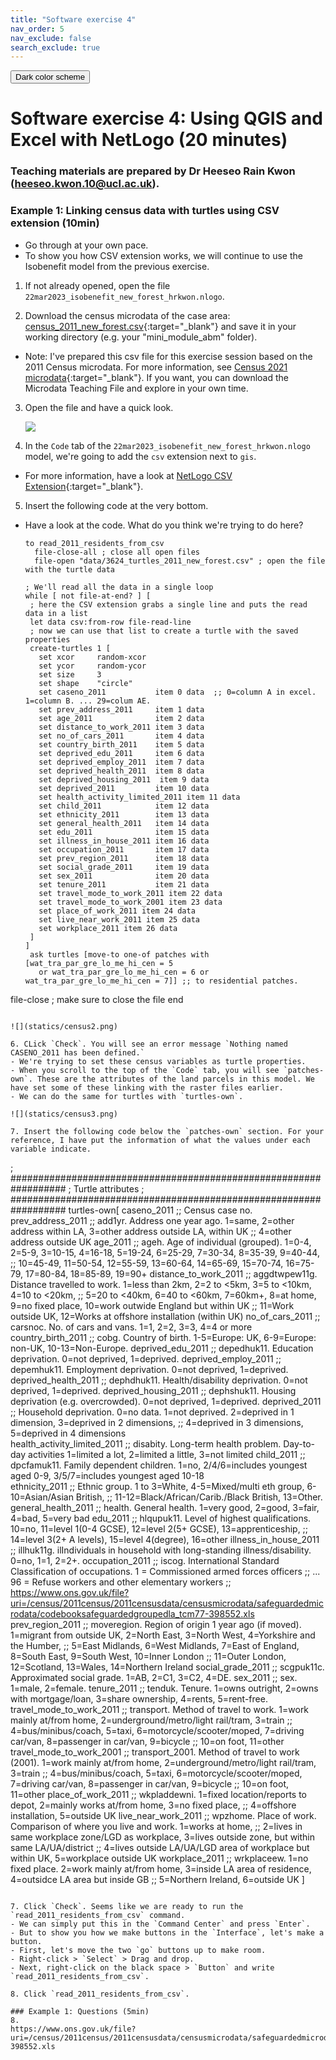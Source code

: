 ```yaml
---
title: "Software exercise 4"
nav_order: 5
nav_exclude: false
search_exclude: true
---
```


<button class="btn js-toggle-dark-mode">Dark color scheme</button>

<script type="text/javascript" src="{{ "/assets/js/dark-mode-preview.js" | absolute_url }}"></script>

# Software exercise 4: Using QGIS and Excel with NetLogo (20 minutes)
### Teaching materials are prepared by Dr Heeseo Rain Kwon (heeseo.kwon.10@ucl.ac.uk). 

### Example 1: Linking census data with turtles using CSV extension (10min)
- Go through at your own pace.
- To show you how CSV extension works, we will continue to use the Isobenefit model from the previous exercise.

1. If not already opened, open the file `22mar2023_isobenefit_new_forest_hrkwon.nlogo`.

2. Download the census microdata of the case area: [census_2011_new_forest.csv](https://github.com/heeseorain/mini_module_abm/blob/master/data/census_2011_new_forest.csv){:target="_blank"} and save it in your working directory (e.g. your "mini_module_abm" folder).
- Note: I've prepared this csv file for this exercise session based on the 2011 Census microdata. For more information, see [Census 2021 microdata](https://www.ons.gov.uk/census/2011census/2011censusdata/censusmicrodata){:target="_blank"}. If you want, you can download the Microdata Teaching File and explore in your own time.

3. Open the file and have a quick look.

   ![](statics/census1.png)

4. In the `Code` tab of the `22mar2023_isobenefit_new_forest_hrkwon.nlogo` model, we're going to add the `csv` extension next to `gis`.
- For more information, have a look at [NetLogo CSV Extension](https://ccl.northwestern.edu/netlogo/docs/csv.html){:target="_blank"}.

5. Insert the following code at the very bottom.
- Have a look at the code. What do you think we're trying to do here?

   ```
   to read_2011_residents_from_csv
     file-close-all ; close all open files
     file-open "data/3624_turtles_2011_new_forest.csv" ; open the file with the turtle data

  ; We'll read all the data in a single loop
  while [ not file-at-end? ] [
    ; here the CSV extension grabs a single line and puts the read data in a list
    let data csv:from-row file-read-line
    ; now we can use that list to create a turtle with the saved properties
    create-turtles 1 [
      set xcor     random-xcor
      set ycor     random-ycor
      set size     3
      set shape    "circle"
      set caseno_2011           item 0 data  ;; 0=column A in excel. 1=column B. ... 29=colum AE.
      set prev_address_2011     item 1 data
      set age_2011              item 2 data
      set distance_to_work_2011 item 3 data
      set no_of_cars_2011       item 4 data
      set country_birth_2011    item 5 data
      set deprived_edu_2011     item 6 data
      set deprived_employ_2011  item 7 data
      set deprived_health_2011  item 8 data
      set deprived_housing_2011  item 9 data
      set deprived_2011         item 10 data
      set health_activity_limited_2011 item 11 data
      set child_2011            item 12 data
      set ethnicity_2011        item 13 data
      set general_health_2011   item 14 data
      set edu_2011              item 15 data
      set illness_in_house_2011 item 16 data
      set occupation_2011       item 17 data
      set prev_region_2011      item 18 data
      set social_grade_2011     item 19 data
      set sex_2011              item 20 data
      set tenure_2011           item 21 data
      set travel_mode_to_work_2011 item 22 data
      set travel_mode_to_work_2001 item 23 data
      set place_of_work_2011 item 24 data
      set live_near_work_2011 item 25 data
      set workplace_2011 item 26 data
    ]
  ]
    ask turtles [move-to one-of patches with [wat_tra_par_gre_lo_me_hi_cen = 5 
      or wat_tra_par_gre_lo_me_hi_cen = 6 or wat_tra_par_gre_lo_me_hi_cen = 7]] ;; to residential patches.
file-close ; make sure to close the file
end
   ```

   ![](statics/census2.png)

6. CLick `Check`. You will see an error message `Nothing named CASENO_2011 has been defined.`
- We're trying to set these census variables as turtle properties.
- When you scroll to the top of the `Code` tab, you will see `patches-own`. These are the attributes of the land parcels in this model. We have set some of these linking with the raster files earlier.
- We can do the same for turtles with `turtles-own`.

   ![](statics/census3.png)

7. Insert the following code below the `patches-own` section. For your reference, I have put the information of what the values under each variable indicate. 

   ```
; ##################################################################
; Turtle attributes
; ##################################################################
turtles-own[
  caseno_2011 ;; Census case no.
  prev_address_2011 ;; add1yr. Address one year ago. 1=same, 2=other address within LA, 3=other address outside LA, within UK
       ;; 4=other address outside UK
  age_2011 ;; ageh. Age of individual (grouped). 1=0-4, 2=5-9, 3=10-15, 4=16-18, 5=19-24, 6=25-29, 7=30-34, 8=35-39, 9=40-44,
       ;; 10=45-49, 11=50-54, 12=55-59, 13=60-64, 14=65-69, 15=70-74, 16=75-79, 17=80-84, 18=85-89, 19=90+
  distance_to_work_2011 ;; aggdtwpew11g. Distance travelled to work. 1=less than 2km, 2=2 to <5km, 3=5 to <10km, 4=10 to <20km,
       ;; 5=20 to <40km, 6=40 to <60km, 7=60km+, 8=at home, 9=no fixed place, 10=work outwide England but within UK
       ;; 11=Work outside UK, 12=Works at offshore installation (within UK)
  no_of_cars_2011 ;; carsnoc. No. of cars and vans. 1=1, 2=2, 3=3, 4=4 or more
  country_birth_2011 ;; cobg. Country of birth. 1-5=Europe: UK, 6-9=Europe: non-UK, 10-13=Non-Europe.
  deprived_edu_2011 ;; depedhuk11. Education deprivation. 0=not deprived, 1=deprived.
  deprived_employ_2011 ;; depemhuk11. Employment deprivation. 0=not deprived, 1=deprived.
  deprived_health_2011 ;; dephdhuk11. Health/disability deprivation. 0=not deprived, 1=deprived.
  deprived_housing_2011 ;; dephshuk11. Housing deprivation (e.g. overcrowded). 0=not deprived, 1=deprived.
  deprived_2011 ;; Household deprivation. 0=no data. 1=not deprived. 2=deprived in 1 dimension, 3=deprived in 2 dimensions,
       ;; 4=deprived in 3 dimensions, 5=deprived in 4 dimensions  
  health_activity_limited_2011 ;; disabity. Long-term health problem. Day-to-day activities 1=limited a lot, 2=limited a little, 3=not limited
  child_2011 ;; dpcfamuk11. Family dependent children. 1=no, 2/4/6=includes youngest aged 0-9, 3/5/7=includes youngest aged 10-18  
  ethnicity_2011 ;; Ethnic group. 1 to 3=White, 4-5=Mixed/multi eth group, 6-10=Asian/Asian British,
       ;; 11-12=Black/African/Carib./Black British, 13=Other.  
  general_health_2011 ;; health. General health. 1=very good, 2=good, 3=fair, 4=bad, 5=very bad
  edu_2011 ;; hlqupuk11. Level of highest qualifications. 10=no, 11=level 1(0-4 GCSE), 12=level 2(5+ GCSE), 13=apprenticeship,
      ;; 14=level 3(2+ A levels), 15=level 4(degree), 16=other
  illness_in_house_2011 ;; illhuk11g. ilIndividuals in household with long-standing illness/disability. 0=no, 1=1, 2=2+.
  occupation_2011 ;; iscog. International Standard Classification of occupations. 1 = Commissioned armed forces officers
       ;; ... 96 = Refuse workers and other elementary workers
       ;; https://www.ons.gov.uk/file?uri=/census/2011census/2011censusdata/censusmicrodata/safeguardedmicrodata/codebooksafeguardedgroupedla_tcm77-398552.xls
  prev_region_2011 ;; moveregion. Region of origin 1 year ago (if moved). 1=migrant from outside UK, 2=North East, 3=North West, 4=Yorkshire and the Humber,
       ;; 5=East Midlands, 6=West Midlands, 7=East of England, 8=South East, 9=South West, 10=Inner London
       ;; 11=Outer London, 12=Scotland, 13=Wales, 14=Northern Ireland
  social_grade_2011 ;; scgpuk11c. Approximated social grade. 1=AB, 2=C1, 3=C2, 4=DE.
  sex_2011 ;; sex. 1=male, 2=female.
  tenure_2011 ;; tenduk. Tenure. 1=owns outright, 2=owns with mortgage/loan, 3=share ownership, 4=rents, 5=rent-free.
  travel_mode_to_work_2011 ;; transport. Method of travel to work. 1=work mainly at/from home, 2=underground/metro/light rail/tram, 3=train
       ;; 4=bus/minibus/coach, 5=taxi, 6=motorcycle/scooter/moped, 7=driving car/van, 8=passenger in car/van, 9=bicycle
       ;; 10=on foot, 11=other
  travel_mode_to_work_2001 ;; transport_2001. Method of travel to work (2001). 1=work mainly at/from home, 2=underground/metro/light rail/tram, 3=train
       ;; 4=bus/minibus/coach, 5=taxi, 6=motorcycle/scooter/moped, 7=driving car/van, 8=passenger in car/van, 9=bicycle
       ;; 10=on foot, 11=other
  place_of_work_2011 ;; wkpladdewni. 1=fixed location/reports to depot, 2=mainly works at/from home, 3=no fixed place,
       ;; 4=offshore installation, 5=outside UK
  live_near_work_2011 ;; wpzhome. Place of work. Comparison of where you live and work. 1=works at home,
       ;; 2=lives in same workplace zone/LGD as workplace, 3=lives outside zone, but within same LA/UA/district
       ;; 4=lives outside LA/UA/LGD area of workplace but within UK, 5=workplace outside UK
  workplace_2011 ;; wrkplaceew. 1=no fixed place. 2=work mainly at/from home, 3=inside LA area of residence, 4=outsidce LA area but inside GB
       ;; 5=Northern Ireland, 6=outside UK
]
   ```

7. Click `Check`. Seems like we are ready to run the `read_2011_residents_from_csv` command.
- We can simply put this in the `Command Center` and press `Enter`.
- But to show you how we make buttons in the `Interface`, let's make a button.
- First, let's move the two `go` buttons up to make room.
  - Right-click > `Select` > Drag and drop.
- Next, right-click on the black space > `Button` and write `read_2011_residents_from_csv`.

8. Click `read_2011_residents_from_csv`.

### Example 1: Questions (5min)
8.
https://www.ons.gov.uk/file?uri=/census/2011census/2011censusdata/censusmicrodata/safeguardedmicrodata/codebooksafeguardedgroupedla_tcm77-398552.xls

